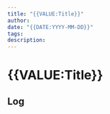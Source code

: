 ```yaml
---
title: "{{VALUE:Title}}"
author: 
date: "{{DATE:YYYY-MM-DD}}"
tags: 
description:
---
```

# {{VALUE:Title}}

## Log
